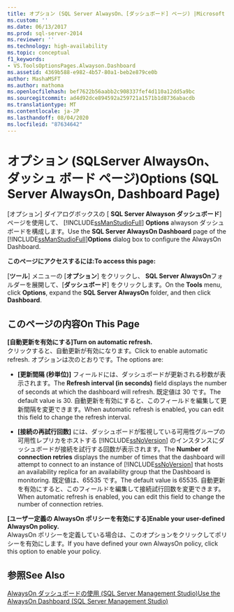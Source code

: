 ```yaml
---
title: オプション (SQL Server AlwaysOn、[ダッシュボード] ページ) |Microsoft Docs
ms.custom: ''
ms.date: 06/13/2017
ms.prod: sql-server-2014
ms.reviewer: ''
ms.technology: high-availability
ms.topic: conceptual
f1_keywords:
- VS.ToolsOptionsPages.Alwayson.Dashboard
ms.assetid: 4369b588-e982-4b57-80a1-beb2e879ce0b
author: MashaMSFT
ms.author: mathoma
ms.openlocfilehash: bef7622b56aabb2c908337fef4d110a12dd5a9bc
ms.sourcegitcommit: ad4d92dce894592a259721a1571b1d8736abacdb
ms.translationtype: MT
ms.contentlocale: ja-JP
ms.lasthandoff: 08/04/2020
ms.locfileid: "87634642"
---
```

# <a name="options-sql-server-alwayson-dashboard-page"></a><span data-ttu-id="31f21-102">オプション (SQLServer AlwaysOn、ダッシュ ボード ページ)</span><span class="sxs-lookup"><span data-stu-id="31f21-102">Options (SQL Server AlwaysOn, Dashboard Page)</span></span>
  <span data-ttu-id="31f21-103">[オプション] ダイアログボックスの [ **SQL Server Alwayson ダッシュボード**] ページを使用して、 [!INCLUDE[ssManStudioFull](../../../includes/ssmanstudiofull-md.md)] **Options** alwayson ダッシュボードを構成します。</span><span class="sxs-lookup"><span data-stu-id="31f21-103">Use the **SQL Server AlwaysOn Dashboard** page of the [!INCLUDE[ssManStudioFull](../../../includes/ssmanstudiofull-md.md)]**Options** dialog box to configure the AlwaysOn Dashboard.</span></span>  
  
 <span data-ttu-id="31f21-104">**このページにアクセスするには:**</span><span class="sxs-lookup"><span data-stu-id="31f21-104">**To access this page:**</span></span>  
  
 <span data-ttu-id="31f21-105">[**ツール**] メニューの [**オプション**] をクリックし、 **SQL Server AlwaysOn**フォルダーを展開して、[**ダッシュボード**] をクリックします。</span><span class="sxs-lookup"><span data-stu-id="31f21-105">On the **Tools** menu, click **Options**, expand the **SQL Server AlwaysOn** folder, and then click **Dashboard**.</span></span>  
  
## <a name="on-this-page"></a><span data-ttu-id="31f21-106">このページの内容</span><span class="sxs-lookup"><span data-stu-id="31f21-106">On This Page</span></span>  
 <span data-ttu-id="31f21-107">**[自動更新を有効にする]**</span><span class="sxs-lookup"><span data-stu-id="31f21-107">**Turn on automatic refresh.**</span></span>  
 <span data-ttu-id="31f21-108">クリックすると、自動更新が有効になります。</span><span class="sxs-lookup"><span data-stu-id="31f21-108">Click to enable automatic refresh.</span></span> <span data-ttu-id="31f21-109">オプションは次のとおりです。</span><span class="sxs-lookup"><span data-stu-id="31f21-109">The options are:</span></span>  
  
-   <span data-ttu-id="31f21-110">**[更新間隔 (秒単位)]** フィールドには、ダッシュボードが更新される秒数が表示されます。</span><span class="sxs-lookup"><span data-stu-id="31f21-110">The **Refresh interval (in seconds)** field displays the number of seconds at which the dashboard will refresh.</span></span> <span data-ttu-id="31f21-111">既定値は 30 です。</span><span class="sxs-lookup"><span data-stu-id="31f21-111">The default value is 30.</span></span> <span data-ttu-id="31f21-112">自動更新を有効にすると、このフィールドを編集して更新間隔を変更できます。</span><span class="sxs-lookup"><span data-stu-id="31f21-112">When automatic refresh is enabled, you can edit this field to change the refresh interval.</span></span>  
  
-   <span data-ttu-id="31f21-113">**[接続の再試行回数]** には、ダッシュボードが監視している可用性グループの可用性レプリカをホストする [!INCLUDE[ssNoVersion](../../../includes/ssnoversion-md.md)] のインスタンスにダッシュボードが接続を試行する回数が表示されます。</span><span class="sxs-lookup"><span data-stu-id="31f21-113">The **Number of connection retries** displays the number of times that the dashboard will attempt to connect to an instance of [!INCLUDE[ssNoVersion](../../../includes/ssnoversion-md.md)] that hosts an availability replica for an availability group that the Dashboard is monitoring.</span></span> <span data-ttu-id="31f21-114">既定値は、65535 です。</span><span class="sxs-lookup"><span data-stu-id="31f21-114">The default value is 65535.</span></span> <span data-ttu-id="31f21-115">自動更新を有効にすると、このフィールドを編集して接続試行回数を変更できます。</span><span class="sxs-lookup"><span data-stu-id="31f21-115">When automatic refresh is enabled, you can edit this field to change the number of connection retries.</span></span>  
  
 <span data-ttu-id="31f21-116">**[ユーザー定義の AlwaysOn ポリシーを有効にする]**</span><span class="sxs-lookup"><span data-stu-id="31f21-116">**Enable your user-defined AlwaysOn policy.**</span></span>  
 <span data-ttu-id="31f21-117">AlwaysOn ポリシーを定義している場合は、このオプションをクリックしてポリシーを有効にします。</span><span class="sxs-lookup"><span data-stu-id="31f21-117">If you have defined your own AlwaysOn policy, click this option to enable your policy.</span></span>  
  
## <a name="see-also"></a><span data-ttu-id="31f21-118">参照</span><span class="sxs-lookup"><span data-stu-id="31f21-118">See Also</span></span>  
 [<span data-ttu-id="31f21-119">AlwaysOn ダッシュボードの使用 &#40;SQL Server Management Studio&#41;</span><span class="sxs-lookup"><span data-stu-id="31f21-119">Use the AlwaysOn Dashboard &#40;SQL Server Management Studio&#41;</span></span>](use-the-always-on-dashboard-sql-server-management-studio.md)  
  
  
